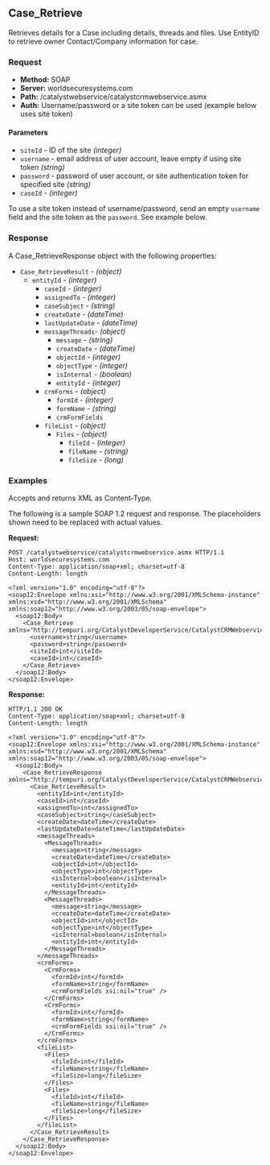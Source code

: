 ## Case_Retrieve

Retrieves details for a Case including details, threads and files. Use EntityID to retrieve owner Contact/Company information for case.

### Request

* **Method:** SOAP
* **Server:** worldsecuresystems.com
* **Path:** /catalystwebservice/catalystcrmwebservice.asmx
* **Auth:** Username/password or a site token can be used (example below uses site token)

#### Parameters

* `siteId` - ID of the site *(integer)*
* `username` - email address of user account, leave empty if using site token *(string)*
* `password` - password of user account, or site authentication token for specified site *(string)*
* `caseId` - *(integer)*

To use a site token instead of username/password, send an empty `username` field and the site token as the `password`. See example below.

### Response

A Case_RetrieveResponse object with the following properties:

* `Case_RetrieveResult` - *(object)*
  * `entityId` - *(integer)*
	* `caseId` - *(integer)*
    * `assignedTo` - *(integer)*
    * `caseSubject` - *(string)*
    * `createDate` - *(dateTime)*
    * `lastUpdateDate` - *(dateTime)*
    * `messageThreads`- *(object)*
    	* `message` - *(string)*
    	* `createDate` - *(dateTime)*
    	* `objectId` - *(integer)*
    	* `objectType` - *(integer)*
    	* `isInternal` - *(boolean)*
    	* `entityId` - *(integer)*
    * `crmForms` - *(object)*
    	* `formId` - *(integer)*
    	* `formName` - *(string)*
    	* `crmFormFields`
    * `fileList` - *(object)*
    	* `Files` - *(object)*
    		* `fileId` - *(integer)*
    		* `fileName` - *(string)*
    		* `fileSize` - *(long)*    
 

### Examples

Accepts and returns XML as Content-Type. 

The following is a sample SOAP 1.2 request and response. The placeholders shown need to be replaced with actual values.

**Request:**
~~~
POST /catalystwebservice/catalystcrmwebservice.asmx HTTP/1.1
Host: worldsecuresystems.com
Content-Type: application/soap+xml; charset=utf-8
Content-Length: length

<?xml version="1.0" encoding="utf-8"?>
<soap12:Envelope xmlns:xsi="http://www.w3.org/2001/XMLSchema-instance" xmlns:xsd="http://www.w3.org/2001/XMLSchema" xmlns:soap12="http://www.w3.org/2003/05/soap-envelope">
  <soap12:Body>
    <Case_Retrieve xmlns="http://tempuri.org/CatalystDeveloperService/CatalystCRMWebservice">
      <username>string</username>
      <password>string</password>
      <siteId>int</siteId>
      <caseId>int</caseId>
    </Case_Retrieve>
  </soap12:Body>
</soap12:Envelope>
~~~

**Response:**
~~~
HTTP/1.1 200 OK
Content-Type: application/soap+xml; charset=utf-8
Content-Length: length

<?xml version="1.0" encoding="utf-8"?>
<soap12:Envelope xmlns:xsi="http://www.w3.org/2001/XMLSchema-instance" xmlns:xsd="http://www.w3.org/2001/XMLSchema" xmlns:soap12="http://www.w3.org/2003/05/soap-envelope">
  <soap12:Body>
    <Case_RetrieveResponse xmlns="http://tempuri.org/CatalystDeveloperService/CatalystCRMWebservice">
      <Case_RetrieveResult>
        <entityId>int</entityId>
        <caseId>int</caseId>
        <assignedTo>int</assignedTo>
        <caseSubject>string</caseSubject>
        <createDate>dateTime</createDate>
        <lastUpdateDate>dateTime</lastUpdateDate>
        <messageThreads>
          <MessageThreads>
            <message>string</message>
            <createDate>dateTime</createDate>
            <objectId>int</objectId>
            <objectType>int</objectType>
            <isInternal>boolean</isInternal>
            <entityId>int</entityId>
          </MessageThreads>
          <MessageThreads>
            <message>string</message>
            <createDate>dateTime</createDate>
            <objectId>int</objectId>
            <objectType>int</objectType>
            <isInternal>boolean</isInternal>
            <entityId>int</entityId>
          </MessageThreads>
        </messageThreads>
        <crmForms>
          <CrmForms>
            <formId>int</formId>
            <formName>string</formName>
            <crmFormFields xsi:nil="true" />
          </CrmForms>
          <CrmForms>
            <formId>int</formId>
            <formName>string</formName>
            <crmFormFields xsi:nil="true" />
          </CrmForms>
        </crmForms>
        <fileList>
          <Files>
            <fileId>int</fileId>
            <fileName>string</fileName>
            <fileSize>long</fileSize>
          </Files>
          <Files>
            <fileId>int</fileId>
            <fileName>string</fileName>
            <fileSize>long</fileSize>
          </Files>
        </fileList>
      </Case_RetrieveResult>
    </Case_RetrieveResponse>
  </soap12:Body>
</soap12:Envelope>
~~~
